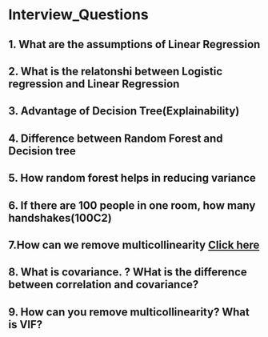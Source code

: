 # Interview_Questions
## 1. What are the assumptions of Linear Regression
## 2. What is the relatonshi between Logistic regression and Linear Regression
## 3. Advantage of Decision Tree(Explainability)
## 4. Difference between Random Forest and Decision tree
## 5. How random forest helps in reducing variance
## 6. If there are 100 people in one room, how many handshakes(100C2)
## 7.How can we remove multicollinearity [Click here](https://medium.com/analytics-vidhya/what-is-multicollinearity-and-how-to-remove-it-413c419de2f)
## 8. What is covariance. ? WHat is the difference between correlation and covariance?
## 9. How can you remove multicollinearity? What is VIF?



